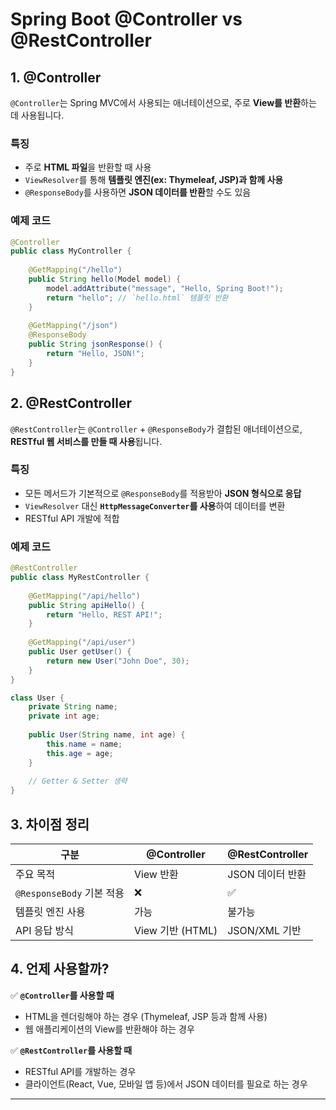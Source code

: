 # Spring Boot @Controller vs @RestController

## 1. @Controller
`@Controller`는 Spring MVC에서 사용되는 애너테이션으로, 주로 **View를 반환**하는 데 사용됩니다.

### 특징
- 주로 **HTML 파일**을 반환할 때 사용
- `ViewResolver`를 통해 **템플릿 엔진(ex: Thymeleaf, JSP)과 함께 사용**
- `@ResponseBody`를 사용하면 **JSON 데이터를 반환**할 수도 있음

### 예제 코드
```java
@Controller
public class MyController {
    
    @GetMapping("/hello")
    public String hello(Model model) {
        model.addAttribute("message", "Hello, Spring Boot!");
        return "hello"; // `hello.html` 템플릿 반환
    }
    
    @GetMapping("/json")
    @ResponseBody
    public String jsonResponse() {
        return "Hello, JSON!";
    }
}
```

## 2. @RestController
`@RestController`는 `@Controller` + `@ResponseBody`가 결합된 애너테이션으로, **RESTful 웹 서비스를 만들 때 사용**됩니다.

### 특징
- 모든 메서드가 기본적으로 `@ResponseBody`를 적용받아 **JSON 형식으로 응답**
- `ViewResolver` 대신 **`HttpMessageConverter`를 사용**하여 데이터를 변환
- RESTful API 개발에 적합

### 예제 코드
```java
@RestController
public class MyRestController {
    
    @GetMapping("/api/hello")
    public String apiHello() {
        return "Hello, REST API!";
    }
    
    @GetMapping("/api/user")
    public User getUser() {
        return new User("John Doe", 30);
    }
}

class User {
    private String name;
    private int age;
    
    public User(String name, int age) {
        this.name = name;
        this.age = age;
    }
    
    // Getter & Setter 생략
}
```

## 3. 차이점 정리
| 구분            | @Controller | @RestController |
|----------------|------------|----------------|
| 주요 목적       | View 반환  | JSON 데이터 반환 |
| `@ResponseBody` 기본 적용 | ❌ | ✅ |
| 템플릿 엔진 사용 | 가능 | 불가능 |
| API 응답 방식 | View 기반 (HTML) | JSON/XML 기반 |

## 4. 언제 사용할까?
✅ **`@Controller`를 사용할 때**
- HTML을 렌더링해야 하는 경우 (Thymeleaf, JSP 등과 함께 사용)
- 웹 애플리케이션의 View를 반환해야 하는 경우

✅ **`@RestController`를 사용할 때**
- RESTful API를 개발하는 경우
- 클라이언트(React, Vue, 모바일 앱 등)에서 JSON 데이터를 필요로 하는 경우

---

